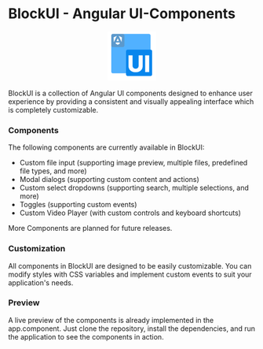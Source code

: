 # BlockUI - Angular UI-Components
<p align="center">
  <img src="src/assets/BlockUI.svg" width="100">
</p>

BlockUI is a collection of Angular UI components designed to enhance user experience by providing a consistent and visually appealing interface which is completely customizable.

### Components
The following components are currently available in BlockUI:
- Custom file input (supporting image preview, multiple files, predefined file types, and more)
- Modal dialogs (supporting custom content and actions)
- Custom select dropdowns (supporting search, multiple selections, and more)
- Toggles (supporting custom events)
- Custom Video Player (with custom controls and keyboard shortcuts)

More Components are planned for future releases.

### Customization
All components in BlockUI are designed to be easily customizable. 
You can modify styles with CSS variables and implement custom events to suit your application's needs.

### Preview
A live preview of the components is already implemented in the app.component. 
Just clone the repository, install the dependencies, and run the application to see the components in action.
